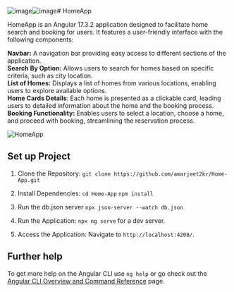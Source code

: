 ![image](https://github.com/amarjeet2kr/Home-App/assets/74978503/704061fb-6f7b-4637-90b1-1cf1d370c1d2)![image](https://github.com/amarjeet2kr/Home-App/assets/74978503/014f6062-101b-407f-986f-245fd9ed2342)# HomeApp

HomeApp is an Angular 17.3.2 application designed to facilitate home search and booking for users. It features a user-friendly interface with the following components:

**Navbar:** A navigation bar providing easy access to different sections of the application.<br/>
**Search By Option:** Allows users to search for homes based on specific criteria, such as city location.<br/>
**List of Homes:** Displays a list of homes from various locations, enabling users to explore available options.<br/>
**Home Cards Details**: Each home is presented as a clickable card, leading users to detailed information about the home and the booking process.<br/>
**Booking Functionality:** Enables users to select a location, choose a home, and proceed with booking, streamlining the reservation process.

![HomeApp](https://github.com/amarjeet2kr/Home-App/assets/74978503/af634b0a-2af2-4ba7-9e33-22c4ff921db2)


## Set up Project

1. Clone the Repository:
`git clone https://github.com/amarjeet2kr/Home-App.git`

2. Install Dependencies:
`cd Home-App`
`npm install`

3. Run the db.json server
`npx json-server --watch db.json`

4. Run the Application:
`npx ng serve` for a dev server.

5. Access the Application:
Navigate to `http://localhost:4200/`.

## Further help

To get more help on the Angular CLI use `ng help` or go check out the [Angular CLI Overview and Command Reference](https://angular.io/cli) page.
